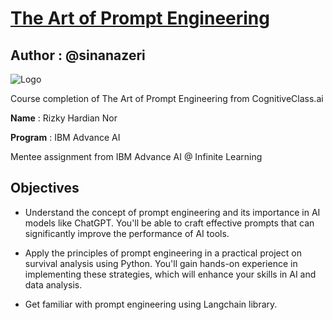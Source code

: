 
# [The Art of Prompt Engineering](https://cognitiveclass.ai/courses/course-v1:IBMSkillsNetwork+GPXX0TGVEN+v1?authuser=0)
## **Author** : @sinanazeri
![Logo](https://cf-courses-data.s3.us.cloud-object-storage.appdomain.cloud/IBMSkillsNetwork-GPXX0TGVEN/images/art%20of%20prompt%20eng.jpeg)


Course completion of The Art of Prompt Engineering from CognitiveClass.ai


**Name** : Rizky Hardian Nor

**Program** : IBM Advance AI

Mentee assignment from IBM Advance AI @ Infinite Learning




## Objectives

 - Understand the concept of prompt engineering and its importance in AI models like ChatGPT. You'll be able to craft effective prompts that can significantly improve the performance of AI tools.

 - Apply the principles of prompt engineering in a practical project on survival analysis using Python. You'll gain hands-on experience in implementing these strategies, which will enhance your skills in AI and data analysis.

 - Get familiar with prompt engineering using Langchain library.
